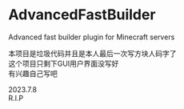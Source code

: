 # AdvancedFastBuilder
Advanced fast builder plugin for Minecraft servers

本项目是垃圾代码并且是本人最后一次写方块人码字了<br />
这个项目只剩下GUI用户界面没写好<br />
有兴趣自己写吧<br />

2023.7.8 <br />
R.I.P